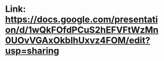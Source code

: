 # Link: https://docs.google.com/presentation/d/1wQkFOfdPCuS2hEFVFtWzMn0UOvVGAxOkblhUxvz4FOM/edit?usp=sharing
